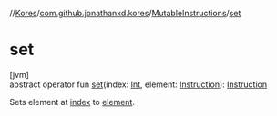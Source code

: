 //[Kores](../../../index.md)/[com.github.jonathanxd.kores](../index.md)/[MutableInstructions](index.md)/[set](set.md)

# set

[jvm]\
abstract operator fun [set](set.md)(index: [Int](https://kotlinlang.org/api/latest/jvm/stdlib/kotlin/-int/index.html), element: [Instruction](../-instruction/index.md)): [Instruction](../-instruction/index.md)

Sets element at [index](set.md) to [element](set.md).
